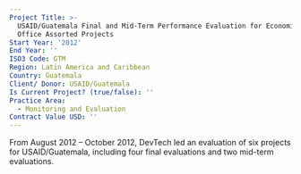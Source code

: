 ```yaml
---
Project Title: >-
  USAID/Guatemala Final and Mid-Term Performance Evaluation for Economic Growth
  Office Assorted Projects
Start Year: '2012'
End Year: ''
ISO3 Code: GTM
Region: Latin America and Caribbean
Country: Guatemala
Client/ Donor: USAID/Guatemala
Is Current Project? (true/false): ''
Practice Area:
  - Monitoring and Evaluation
Contract Value USD: ''
---
```

From August 2012 – October 2012, DevTech led an evaluation of six projects for USAID/Guatemala, including four final evaluations and two mid-term evaluations.